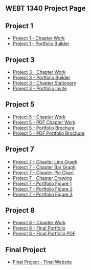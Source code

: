 ## WEBT 1340 Project Page

<h2>Project 1</h2>
<ul>
    <li><a href="project1/icons.ai">Project 1 - Chapter Work</a></li>
    <li><a href="project1/portfolio-builder.ai">Project 1 - Portfolio Builder</a></li>
</ul>

<h2>Project 3</h2>
<ul>
    <li><a href="project3/cafe-logo.ai">Project 3 - Chapter Work</a></li>
    <li><a href="project3/zoo-portfolio.ai">Project 3 - Portfolio Builder</a></li>
    <li><a href="project3/stationery.ai">Project 3 - Chapter Stationery</a></li>
    <li><a href="project3/zoo-invitation.ai">Project 3 - Portfolio Invite</a></li>
</ul>

<h2>Project 5</h2>
<ul>
    <li><a href="project5/aos-brochure.ai">Project 5 - Chapter Work</a></li>
    <li><a href="project5/aos-brochure.pdf">Project 5 - PDF Chapter Work</a></li>
    <li><a href="project5/portfolio-brochure.ai">Project 5 - Portfolio Brochure</a></li>
    <li><a href="project5/portfolio-brochure.pdf">Project 5 - PDF Portfolio Brochure</a></li>
</ul>

<h2>Project 7</h2>
<ul>
    <li><a href="project7/price-graph.ai">Project 7 - Chapter Line Graph</a></li>
    <li><a href="project7/reasons-graph.ai">Project 7 - Chapter Bar Graph</a></li>
    <li><a href="project7/favorites-graph.ai">Project 7 - Chapter Pie Chart</a></li>
    <li><a href="project7/coffee-producers.ai">Project 7 - Chapter Drawing</a></li>
    <li><a href="project7/fig-one.ai">Project 7 - Portfolio Figure 1</a></li>
    <li><a href="project7/fig-two.ai">Project 7 - Portfolio Figure 2</a></li>
    <li><a href="project7/fig-three.ai">Project 7 - Portfolio Figure 3</a></li>
</ul>

<h2>Project 8</h2>
<ul>
    <li><a href="project8/site-design.ai">Project 8 - Chapter Work</a></li>
    <li><a href="project8/final-portfolio.ai">Project 8 - Final Portfolio</a></li>
    <li><a href="project8/final-portfolio.pdf">Project 8 - Final Portfolio PDF</a></li>
</ul>

<h2>Final Project</h2>
<ul>
    <li><a href="finalproject/index.html">Final Project - Final Website</a></li>
</ul>